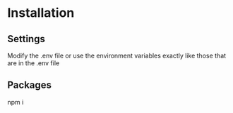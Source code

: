 # Installation
## Settings
Modify the .env file or use the environment variables exactly like those that are in the .env file


## Packages
npm i
